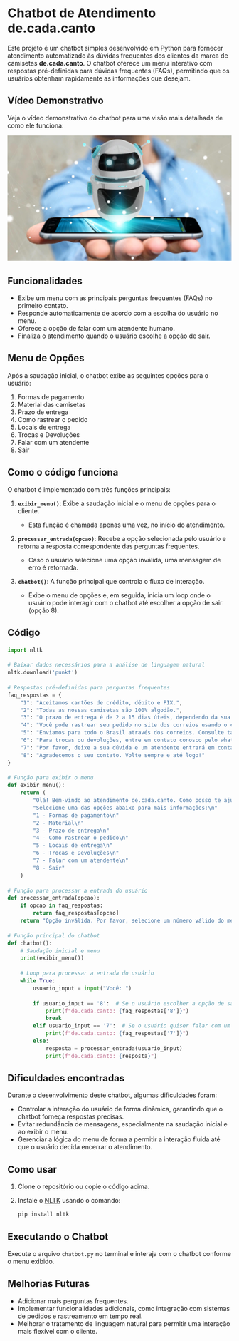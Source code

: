 # Chatbot de Atendimento de.cada.canto

Este projeto é um chatbot simples desenvolvido em Python para fornecer atendimento automatizado às dúvidas frequentes dos clientes da marca de camisetas **de.cada.canto**. O chatbot oferece um menu interativo com respostas pré-definidas para dúvidas frequentes (FAQs), permitindo que os usuários obtenham rapidamente as informações que desejam.

## Vídeo Demonstrativo

Veja o vídeo demonstrativo do chatbot para uma visão mais detalhada de como ele funciona:

[![Veja o vídeo](./chatbot3.jpg)](https://youtu.be/x4dbBhDXieU)


## Funcionalidades

- Exibe um menu com as principais perguntas frequentes (FAQs) no primeiro contato.
- Responde automaticamente de acordo com a escolha do usuário no menu.
- Oferece a opção de falar com um atendente humano.
- Finaliza o atendimento quando o usuário escolhe a opção de sair.

## Menu de Opções

Após a saudação inicial, o chatbot exibe as seguintes opções para o usuário:

1. Formas de pagamento  
2. Material das camisetas  
3. Prazo de entrega  
4. Como rastrear o pedido  
5. Locais de entrega  
6. Trocas e Devoluções  
7. Falar com um atendente  
8. Sair  

## Como o código funciona

O chatbot é implementado com três funções principais:

1. **`exibir_menu()`**: Exibe a saudação inicial e o menu de opções para o cliente.  
   - Esta função é chamada apenas uma vez, no início do atendimento.
  
2. **`processar_entrada(opcao)`**: Recebe a opção selecionada pelo usuário e retorna a resposta correspondente das perguntas frequentes.  
   - Caso o usuário selecione uma opção inválida, uma mensagem de erro é retornada.

3. **`chatbot()`**: A função principal que controla o fluxo de interação.  
   - Exibe o menu de opções e, em seguida, inicia um loop onde o usuário pode interagir com o chatbot até escolher a opção de sair (opção 8).

## Código

```python
import nltk

# Baixar dados necessários para a análise de linguagem natural
nltk.download('punkt')

# Respostas pré-definidas para perguntas frequentes
faq_respostas = {
    "1": "Aceitamos cartões de crédito, débito e PIX.",
    "2": "Todas as nossas camisetas são 100% algodão.",
    "3": "O prazo de entrega é de 2 a 15 dias úteis, dependendo da sua localização. Consulte detalhes no nosso site: www.decadacanto.com.br",
    "4": "Você pode rastrear seu pedido no site dos correios usando o código de rastreamento enviado por e-mail após a confirmação do pagamento ou no nosso site: www.decadacanto.com.br .",
    "5": "Enviamos para todo o Brasil através dos correios. Consulte taxas e prazos no nosso site: www.decadacanto.com.br",
    "6": "Para trocas ou devoluções, entre em contato conosco pelo whatsapp (85) 999999999.",
    "7": "Por favor, deixe a sua dúvida e um atendente entrará em contato assim que possível.",
    "8": "Agradecemos o seu contato. Volte sempre e até logo!"
}

# Função para exibir o menu
def exibir_menu():
    return (
        "Olá! Bem-vindo ao atendimento de.cada.canto. Como posso te ajudar hoje?\n"
        "Selecione uma das opções abaixo para mais informações:\n"
        "1 - Formas de pagamento\n"
        "2 - Material\n"
        "3 - Prazo de entrega\n"
        "4 - Como rastrear o pedido\n"
        "5 - Locais de entrega\n"
        "6 - Trocas e Devoluções\n"
        "7 - Falar com um atendente\n"
        "8 - Sair"
    )

# Função para processar a entrada do usuário
def processar_entrada(opcao):
    if opcao in faq_respostas:
        return faq_respostas[opcao]
    return "Opção inválida. Por favor, selecione um número válido do menu."

# Função principal do chatbot
def chatbot():
    # Saudação inicial e menu
    print(exibir_menu())

    # Loop para processar a entrada do usuário
    while True:
        usuario_input = input("Você: ")

        if usuario_input == '8':  # Se o usuário escolher a opção de sair
            print(f"de.cada.canto: {faq_respostas['8']}")
            break
        elif usuario_input == '7':  # Se o usuário quiser falar com um atendente
            print(f"de.cada.canto: {faq_respostas['7']}")
        else:
            resposta = processar_entrada(usuario_input)
            print(f"de.cada.canto: {resposta}")
```


## Dificuldades encontradas

Durante o desenvolvimento deste chatbot, algumas dificuldades foram:

- Controlar a interação do usuário de forma dinâmica, garantindo que o chatbot forneça respostas precisas.
- Evitar redundância de mensagens, especialmente na saudação inicial e ao exibir o menu.
- Gerenciar a lógica do menu de forma a permitir a interação fluida até que o usuário decida encerrar o atendimento.

## Como usar

1. Clone o repositório ou copie o código acima.
2. Instale o [NLTK](https://www.nltk.org/) usando o comando:

   ```bash
   pip install nltk

    ```
## Executando o Chatbot

Execute o arquivo `chatbot.py` no terminal e interaja com o chatbot conforme o menu exibido.

## Melhorias Futuras

- Adicionar mais perguntas frequentes.
- Implementar funcionalidades adicionais, como integração com sistemas de pedidos e rastreamento em tempo real.
- Melhorar o tratamento de linguagem natural para permitir uma interação mais flexível com o cliente.

